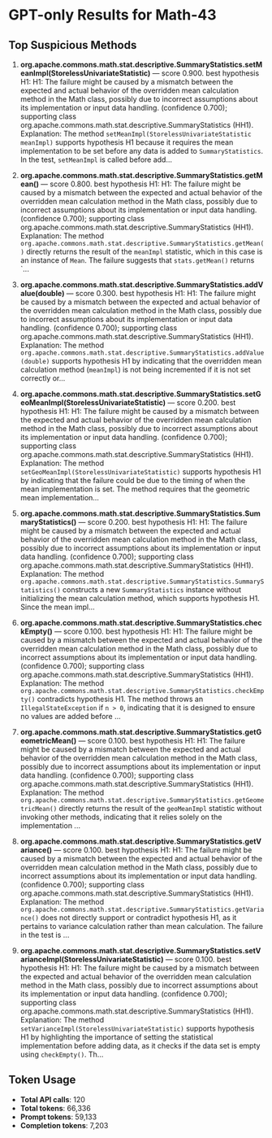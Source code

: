# GPT-only Results for Math-43

## Top Suspicious Methods

1. **org.apache.commons.math.stat.descriptive.SummaryStatistics.setMeanImpl(StorelessUnivariateStatistic)** — score 0.900. best hypothesis H1: H1: The failure might be caused by a mismatch between the expected and actual behavior of the overridden mean calculation method in the Math class, possibly due to incorrect assumptions about its implementation or input data handling. (confidence 0.700); supporting class org.apache.commons.math.stat.descriptive.SummaryStatistics (HH1).
    Explanation: The method `setMeanImpl(StorelessUnivariateStatistic meanImpl)` supports hypothesis H1 because it requires the mean implementation to be set before any data is added to `SummaryStatistics`. In the test, `setMeanImpl` is called before add...

2. **org.apache.commons.math.stat.descriptive.SummaryStatistics.getMean()** — score 0.800. best hypothesis H1: H1: The failure might be caused by a mismatch between the expected and actual behavior of the overridden mean calculation method in the Math class, possibly due to incorrect assumptions about its implementation or input data handling. (confidence 0.700); supporting class org.apache.commons.math.stat.descriptive.SummaryStatistics (HH1).
    Explanation: The method `org.apache.commons.math.stat.descriptive.SummaryStatistics.getMean()` directly returns the result of the `meanImpl` statistic, which in this case is an instance of `Mean`. The failure suggests that `stats.getMean()` returns `...

3. **org.apache.commons.math.stat.descriptive.SummaryStatistics.addValue(double)** — score 0.300. best hypothesis H1: H1: The failure might be caused by a mismatch between the expected and actual behavior of the overridden mean calculation method in the Math class, possibly due to incorrect assumptions about its implementation or input data handling. (confidence 0.700); supporting class org.apache.commons.math.stat.descriptive.SummaryStatistics (HH1).
    Explanation: The method `org.apache.commons.math.stat.descriptive.SummaryStatistics.addValue(double)` supports hypothesis H1 by indicating that the overridden mean calculation method (`meanImpl`) is not being incremented if it is not set correctly or...

4. **org.apache.commons.math.stat.descriptive.SummaryStatistics.setGeoMeanImpl(StorelessUnivariateStatistic)** — score 0.200. best hypothesis H1: H1: The failure might be caused by a mismatch between the expected and actual behavior of the overridden mean calculation method in the Math class, possibly due to incorrect assumptions about its implementation or input data handling. (confidence 0.700); supporting class org.apache.commons.math.stat.descriptive.SummaryStatistics (HH1).
    Explanation: The method `setGeoMeanImpl(StorelessUnivariateStatistic)` supports hypothesis H1 by indicating that the failure could be due to the timing of when the mean implementation is set. The method requires that the geometric mean implementation...

5. **org.apache.commons.math.stat.descriptive.SummaryStatistics.SummaryStatistics()** — score 0.200. best hypothesis H1: H1: The failure might be caused by a mismatch between the expected and actual behavior of the overridden mean calculation method in the Math class, possibly due to incorrect assumptions about its implementation or input data handling. (confidence 0.700); supporting class org.apache.commons.math.stat.descriptive.SummaryStatistics (HH1).
    Explanation: The method `org.apache.commons.math.stat.descriptive.SummaryStatistics.SummaryStatistics()` constructs a new `SummaryStatistics` instance without initializing the mean calculation method, which supports hypothesis H1. Since the mean impl...

6. **org.apache.commons.math.stat.descriptive.SummaryStatistics.checkEmpty()** — score 0.100. best hypothesis H1: H1: The failure might be caused by a mismatch between the expected and actual behavior of the overridden mean calculation method in the Math class, possibly due to incorrect assumptions about its implementation or input data handling. (confidence 0.700); supporting class org.apache.commons.math.stat.descriptive.SummaryStatistics (HH1).
    Explanation: The method `org.apache.commons.math.stat.descriptive.SummaryStatistics.checkEmpty()` contradicts hypothesis H1. The method throws an `IllegalStateException` if `n > 0`, indicating that it is designed to ensure no values are added before ...

7. **org.apache.commons.math.stat.descriptive.SummaryStatistics.getGeometricMean()** — score 0.100. best hypothesis H1: H1: The failure might be caused by a mismatch between the expected and actual behavior of the overridden mean calculation method in the Math class, possibly due to incorrect assumptions about its implementation or input data handling. (confidence 0.700); supporting class org.apache.commons.math.stat.descriptive.SummaryStatistics (HH1).
    Explanation: The method `org.apache.commons.math.stat.descriptive.SummaryStatistics.getGeometricMean()` directly returns the result of the `geoMeanImpl` statistic without invoking other methods, indicating that it relies solely on the implementation ...

8. **org.apache.commons.math.stat.descriptive.SummaryStatistics.getVariance()** — score 0.100. best hypothesis H1: H1: The failure might be caused by a mismatch between the expected and actual behavior of the overridden mean calculation method in the Math class, possibly due to incorrect assumptions about its implementation or input data handling. (confidence 0.700); supporting class org.apache.commons.math.stat.descriptive.SummaryStatistics (HH1).
    Explanation: The method `org.apache.commons.math.stat.descriptive.SummaryStatistics.getVariance()` does not directly support or contradict hypothesis H1, as it pertains to variance calculation rather than mean calculation. The failure in the test is ...

9. **org.apache.commons.math.stat.descriptive.SummaryStatistics.setVarianceImpl(StorelessUnivariateStatistic)** — score 0.100. best hypothesis H1: H1: The failure might be caused by a mismatch between the expected and actual behavior of the overridden mean calculation method in the Math class, possibly due to incorrect assumptions about its implementation or input data handling. (confidence 0.700); supporting class org.apache.commons.math.stat.descriptive.SummaryStatistics (HH1).
    Explanation: The method `setVarianceImpl(StorelessUnivariateStatistic)` supports hypothesis H1 by highlighting the importance of setting the statistical implementation before adding data, as it checks if the data set is empty using `checkEmpty()`. Th...


## Token Usage

- **Total API calls**: 120
- **Total tokens**: 66,336
- **Prompt tokens**: 59,133
- **Completion tokens**: 7,203

